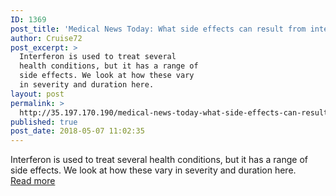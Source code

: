 ```yaml
---
ID: 1369
post_title: 'Medical News Today: What side effects can result from interferon?'
author: Cruise72
post_excerpt: >
  Interferon is used to treat several
  health conditions, but it has a range of
  side effects. We look at how these vary
  in severity and duration here.
layout: post
permalink: >
  http://35.197.170.190/medical-news-today-what-side-effects-can-result-from-interferon/
published: true
post_date: 2018-05-07 11:02:35
---
```

Interferon is used to treat several health conditions, but it has a range of side effects. We look at how these vary in severity and duration here.<br/><a style="white-space: nowrap" href="https://www.medicalnewstoday.com/articles/320945.php" class="button purchase" rel="nofollow noopener" target="_blank">Read more</a>